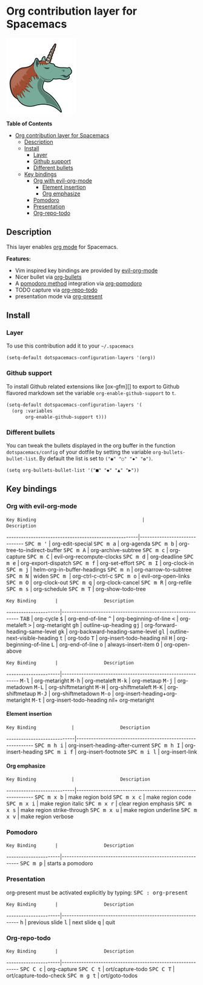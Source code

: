 # Org contribution layer for Spacemacs

![logo](img/org.png)

<!-- markdown-toc start - Don't edit this section. Run M-x markdown-toc/generate-toc again -->
**Table of Contents**

- [Org contribution layer for Spacemacs](#org-contribution-layer-for-spacemacs)
    - [Description](#description)
    - [Install](#install)
        - [Layer](#layer)
        - [Github support](#github-support)
        - [Different bullets](#different-bullets)
    - [Key bindings](#key-bindings)
        - [Org with evil-org-mode](#org-with-evil-org-mode)
            - [Element insertion](#element-insertion)
            - [Org emphasize](#org-emphasize)
        - [Pomodoro](#pomodoro)
        - [Presentation](#presentation)
        - [Org-repo-todo](#org-repo-todo)

<!-- markdown-toc end -->

## Description

This layer enables [org mode][] for Spacemacs.

**Features:**
- Vim inspired key bindings are provided by [evil-org-mode][]
- Nicer bullet via [org-bullets][]
- A [pomodoro method][] integration via [org-pomodoro][]
- TODO capture via [org-repo-todo][]
- presentation mode via [org-present][]

## Install

### Layer

To use this contribution add it to your `~/.spacemacs`

```elisp
(setq-default dotspacemacs-configuration-layers '(org))
```

### Github support

To install Github related extensions like [ox-gfm][] to export to Github
flavored markdown set the variable `org-enable-github-support` to `t`.

```elisp
(setq-default dotspacemacs-configuration-layers '(
  (org :variables
       org-enable-github-support t)))
```

### Different bullets

You can tweak the bullets displayed in the org buffer in the function
`dotspacemacs/config` of your dotfile by setting the variable
`org-bullets-bullet-list`. By default the list is set to `("◉" "○" "✸" "✿")`.

```elisp
(setq org-bullets-bullet-list '("■" "◆" "▲" "▶"))
```

## Key bindings

### Org with evil-org-mode

    Key Binding                                       |          Description
------------------------------------------------------|------------------------------
<kbd>SPC m '</kbd>                                    | org-edit-special
<kbd>SPC m a</kbd>                                    | org-agenda
<kbd>SPC m b</kbd>                                    | org-tree-to-indirect-buffer
<kbd>SPC m A</kbd>                                    | org-archive-subtree
<kbd>SPC m c</kbd>                                    | org-capture
<kbd>SPC m C</kbd>                                    | evil-org-recompute-clocks
<kbd>SPC m d</kbd>                                    | org-deadline
<kbd>SPC m e</kbd>                                    | org-export-dispatch
<kbd>SPC m f</kbd>                                    | org-set-effort
<kbd>SPC m I</kbd>                                    | org-clock-in
<kbd>SPC m j</kbd>                                    | helm-org-in-buffer-headings
<kbd>SPC m n</kbd>                                    | org-narrow-to-subtree
<kbd>SPC m N</kbd>                                    | widen
<kbd>SPC m <dotspacemacs-major-mode-leader-key></kbd> | org-ctrl-c-ctrl-c
<kbd>SPC m o</kbd>                                    | evil-org-open-links
<kbd>SPC m O</kbd>                                    | org-clock-out
<kbd>SPC m q</kbd>                                    | org-clock-cancel
<kbd>SPC m R</kbd>                                    | org-refile
<kbd>SPC m s</kbd>                                    | org-schedule
<kbd>SPC m T</kbd>                                    | org-show-todo-tree

    Key Binding       |                 Description
----------------------|------------------------------------------------------------
<kbd>TAB</kbd>        | org-cycle
<kbd>$</kbd>          | org-end-of-line
<kbd>^</kbd>          | org-beginning-of-line
<kbd><</kbd>          | org-metaleft
<kbd>></kbd>          | org-metaright
<kbd>gh</kbd>         | outline-up-heading
<kbd>gj</kbd>         | org-forward-heading-same-level
<kbd>gk</kbd>         | org-backward-heading-same-level
<kbd>gl</kbd>         | outline-next-visible-heading
<kbd>t</kbd>          | org-todo
<kbd>T</kbd>          | org-insert-todo-heading nil
<kbd>H</kbd>          | org-beginning-of-line
<kbd>L</kbd>          | org-end-of-line
<kbd>o</kbd>          | always-insert-item
<kbd>O</kbd>          | org-open-above

    Key Binding       |                 Description
----------------------|------------------------------------------------------------
<kbd>M-l</kbd>        | org-metaright
<kbd>M-h</kbd>        | org-metaleft
<kbd>M-k</kbd>        | org-metaup
<kbd>M-j</kbd>        | org-metadown
<kbd>M-L</kbd>        | org-shiftmetaright
<kbd>M-H</kbd>        | org-shiftmetaleft
<kbd>M-K</kbd>        | org-shiftmetaup
<kbd>M-J</kbd>        | org-shiftmetadown
<kbd>M-o</kbd>        | org-insert-heading+org-metaright
<kbd>M-t</kbd>        | org-insert-todo-heading nil+ org-metaright

#### Element insertion

    Key Binding             |                 Description
----------------------------|------------------------------------------------------------
<kbd>SPC m h i</kbd>        | org-insert-heading-after-current
<kbd>SPC m h I</kbd>        | org-insert-heading
<kbd>SPC m i f</kbd>        | org-insert-footnote
<kbd>SPC m i l</kbd>        | org-insert-link

#### Org emphasize

    Key Binding             |                 Description
----------------------------|------------------------------------------------------------
<kbd>SPC m x b</kbd>        | make region bold
<kbd>SPC m x c</kbd>        | make region code
<kbd>SPC m x i</kbd>        | make region italic
<kbd>SPC m x r</kbd>        | clear region emphasis
<kbd>SPC m x s</kbd>        | make region strike-through
<kbd>SPC m x u</kbd>        | make region underline
<kbd>SPC m x v</kbd>        | make region verbose

### Pomodoro

    Key Binding       |                 Description
----------------------|------------------------------------------------------------
<kbd>SPC m p</kbd>    | starts a pomodoro

### Presentation

org-present must be activated explicitly by typing: <kbd>SPC : org-present</kbd>

    Key Binding       |                 Description
----------------------|------------------------------------------------------------
<kbd>h</kbd>          | previous slide
<kbd>l</kbd>          | next slide
<kbd>q</kbd>          | quit

### Org-repo-todo

    Key Binding       |                 Description
----------------------|------------------------------------------------------------
<kbd>SPC C c</kbd>    | org-capture
<kbd>SPC C t</kbd>    | ort/capture-todo
<kbd>SPC C T</kbd>    | ort/capture-todo-check
<kbd>SPC m g t</kbd>  | ort/goto-todos

[org mode]: http://orgmode.org/
[evil-org-mode]: https://github.com/edwtjo/evil-org-mode
[org-pomodoro]: https://github.com/lolownia/org-pomodoro
[pomodoro method]: http://pomodorotechnique.com/
[org-bullets]: https://github.com/sabof/org-bullets
[org-repo-todo]: https://github.com/waymondo/org-repo-todo
[org-present]: https://github.com/rlister/org-present
